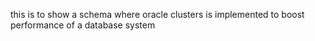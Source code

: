 this is to show a schema where oracle clusters is implemented to boost performance of a database system
